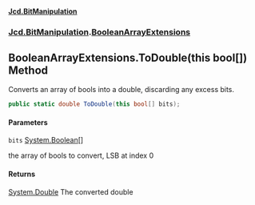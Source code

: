 #### [Jcd.BitManipulation](index.md 'index')

### [Jcd.BitManipulation](Jcd.BitManipulation.md 'Jcd.BitManipulation').[BooleanArrayExtensions](Jcd.BitManipulation.BooleanArrayExtensions.md 'Jcd.BitManipulation.BooleanArrayExtensions')

## BooleanArrayExtensions.ToDouble(this bool[]) Method

Converts an array of bools into a double, discarding any excess bits.

```csharp
public static double ToDouble(this bool[] bits);
```

#### Parameters

<a name='Jcd.BitManipulation.BooleanArrayExtensions.ToDouble(thisbool[]).bits'></a>

`bits` [System.Boolean](https://docs.microsoft.com/en-us/dotnet/api/System.Boolean 'System.Boolean')[[]](https://docs.microsoft.com/en-us/dotnet/api/System.Array 'System.Array')

the array of bools to convert, LSB at index 0

#### Returns

[System.Double](https://docs.microsoft.com/en-us/dotnet/api/System.Double 'System.Double')
The converted double